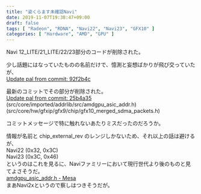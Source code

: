 ```yaml
---
title: "姿くらます未確認Navi"
date: 2019-11-07T19:38:47+09:00
draft: false
tags: [ "Radeon", "RDNA", "Navi22", "Navi23", "GFX10" ]
categories: [ "Hardware", "AMD", "GPU" ]
---
```


Navi 12_LITE/21_LITE/22/23部分のコードが削除された。  

少し話題にはなっていたものの名前だけで、憶測と妄想ばかりが飛び交っていたが、  
[Update pal from commit: 92f2b4c](https://github.com/GPUOpen-Drivers/pal/commit/39abe2297ca58a2b84dcd9bc5e238fbc399bd6e0#diff-59fcb3e9c87bb72d45d55342763cf388)  

最新のコミットでその部分が削除された。  
[Update pal from commit: 25b4a35](https://github.com/GPUOpen-Drivers/pal/commit/76c5b997630e558158dbdd8ca24a120071068631#diff-59fcb3e9c87bb72d45d55342763cf388)  
(src/core/imported/addrlib/src/amdgpu_asic_addr.h)  
(src/core/hw/gfxip/gfx9/chip/gfx10_merged_sdma_packets.h)  

コミットメッセージで特に触れないあたりミスだったのだろうか。  

情報が名前と chip_external_rev のレンジしかないため、それ以上の話は避けるが、  
Navi22 (0x32, 0x3C)  
Navi23 (0x3C, 0x46)  
というのはこれを見るに、Naviファミリーにおいて現行世代より後のものと見てよさそうだ。  
[amdgpu_asic_addr.h - Mesa](https://gitlab.freedesktop.org/mesa/mesa/blob/master/src/amd/addrlib/src/amdgpu_asic_addr.h#L98)  
まあNavi2xというので察しはつきそうだが。  